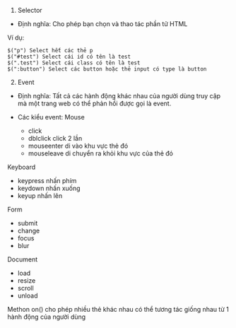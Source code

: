 1. Selector 
- Định nghĩa: Cho phép bạn chọn và thao tác phần tử HTML

Ví dụ:
```
$("p") Select hết các thẻ p
$("#test") Select cái id có tên là test
$(".test") Select cái class có tên là test
$(":button") Select các button hoặc thẻ input có type là button
```

2. Event
- Định nghĩa: Tất cả các hành động khác nhau của người dùng truy cập  mà một trang web có thể phản hồi được gọi là event.

- Các kiểu event:
Mouse
  + click
  + dblclick click 2 lần
  + mouseenter di vào khu vực thẻ đó
  + mouseleave di chuyển ra khỏi khu vực của thẻ đó
  
Keyboard
  + keypress nhấn phím 
  + keydown nhấn xuống
  + keyup nhấn lên
  
Form
  + submit 
  + change
  + focus
  + blur

Document
  + load
  + resize
  + scroll
  + unload
  
Methon on() cho phép nhiều thẻ khác nhau có thể tương tác giống nhau từ 1 hành động của người dùng
